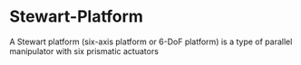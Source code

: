 # Stewart-Platform
A Stewart platform (six-axis platform or 6-DoF platform) is a type of parallel manipulator with six prismatic actuators
